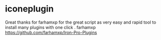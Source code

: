 # iconeplugin
Great thanks for farhamxp for the great script as very easy and rapid tool to install many plugins with one click .
farhamxp <https://github.com/farhamxp/Iron-Pro-Plugins>
